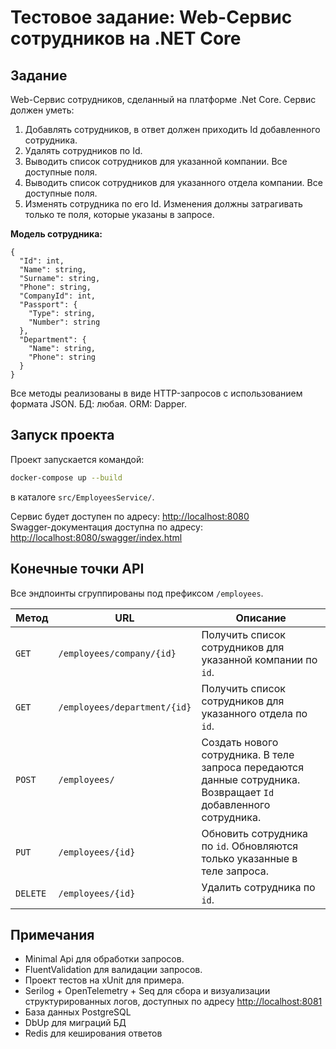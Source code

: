 # Тестовое задание: Web-Сервис сотрудников на .NET Core

## Задание

Web-Сервис сотрудников, сделанный на платформе .Net Core.
Сервис должен уметь:

1. Добавлять сотрудников, в ответ должен приходить Id добавленного сотрудника.
2. Удалять сотрудников по Id.
3. Выводить список сотрудников для указанной компании. Все доступные поля.
4. Выводить список сотрудников для указанного отдела компании. Все доступные поля.
5. Изменять сотрудника по его Id. Изменения должны затрагивать только те поля, которые указаны в запросе.

**Модель сотрудника:**

```
{
  "Id": int,
  "Name": string,
  "Surname": string,
  "Phone": string,
  "CompanyId": int,
  "Passport": {
    "Type": string,
    "Number": string
  },
  "Department": {
    "Name": string,
    "Phone": string
  }
}
```

Все методы реализованы в виде HTTP-запросов с использованием формата JSON.
БД: любая.
ORM: Dapper.

## Запуск проекта

Проект запускается командой:

```bash
docker-compose up --build
```

в каталоге `src/EmployeesService/`.

Сервис будет доступен по адресу: [http://localhost:8080](http://localhost:8080)  
Swagger-документация доступна по адресу: [http://localhost:8080/swagger/index.html](http://localhost:8080/swagger/index.html)

## Конечные точки API

Все эндпоинты сгруппированы под префиксом `/employees`.

| Метод    | URL                          | Описание                                                                                                                                   |
| -------- | ---------------------------- | ------------------------------------------------------------------------------------------------------------------------------------------ |
| `GET`    | `/employees/company/{id}`    | Получить список сотрудников для указанной компании по `id`.                                                                                |
| `GET`    | `/employees/department/{id}` | Получить список сотрудников для указанного отдела по `id`.                                                                                 |
| `POST`   | `/employees/`                | Создать нового сотрудника. В теле запроса передаются данные сотрудника. Возвращает `Id` добавленного сотрудника. |
| `PUT`    | `/employees/{id}`            | Обновить сотрудника по `id`. Обновляются только указанные в теле запроса.                                   |
| `DELETE` | `/employees/{id}`            | Удалить сотрудника по `id`.                                                                                                                |

## Примечания

* Minimal Api для обработки запросов.
* FluentValidation для валидации запросов.
* Проект тестов на xUnit для примера.
* Serilog + OpenTelemetry + Seq для сбора и визуализации структурированных логов, доступных по адресу [http://localhost:8081](http://localhost:8081)  
* База данных PostgreSQL
* DbUp для миграций БД
* Redis для кеширования ответов

